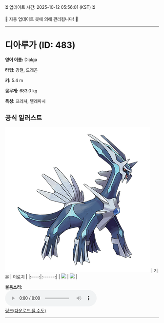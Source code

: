 
⏳ 업데이트 시간: 2025-10-12 05:56:01 (KST) ⏳

🤖 자동 업데이트 봇에 의해 관리됩니다! 🤖

---

# 디아루가 (ID: 483)
**영어 이름:** Dialga

**타입:** 강철, 드래곤

**키:** 5.4 m

**몸무게:** 683.0 kg

**특성:** 프레셔, 텔레파시

## 공식 일러스트
![](https://raw.githubusercontent.com/PokeAPI/sprites/master/sprites/pokemon/other/official-artwork/483.png)
| 기본 | 이로치 |
|:----:|:------:|
| <img src="http://play.pokemonshowdown.com/sprites/ani/dialga.gif" width="200"> | <img src="http://play.pokemonshowdown.com/sprites/ani-shiny/dialga.gif" width="200"> |

**울음소리:**<br><audio controls src="https://raw.githubusercontent.com/PokeAPI/cries/main/cries/pokemon/latest/483.ogg"></audio><br> [링크(다운로드 될 수도)](https://raw.githubusercontent.com/PokeAPI/cries/main/cries/pokemon/latest/483.ogg)


---
